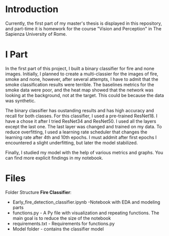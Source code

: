 # Introduction

Currently, the first part of my master's thesis is displayed in this repository, and part-time it is homework for the course "Vision and Perception" in 
The Sapienza University of Rome.

# I Part

In the first part of this project, I built a binary classifier for fire and none images. Initially, I planned to create a multi-classier for the images of fire, smoke and none, however, after several attempts, I have to admit that the smoke classification results were terrible. The baselines metrics for the smoke data were poor, and the heat map showed that the network was looking at the background, not at the target. This could be because the data was synthetic. 

The binary classifier has oustanding results and has high accuracy and recall for both classes. For this classifier, I used a pre-trained ResNet18. I have a chose it after I tried ResNet34 and ResNet50. I used all the layers except the last one. The last layer was changed and trained on my data. To reduce overfitting, I used a learning rate scheduler that changes the learning rate after 4th and 10th epochs. I must addmit after first epochs I encountered a slight underfitting, but later the model stabilized.

Finally, I studied my model with the help of various metrics and graphs. You can find more explicit findings in my notebook.

# Files

Folder Structure **Fire Classifier**:

* Early_fire_detection_classifier.ipynb -Notebook with EDA and modeling parts
* functions.py - A Py file with visualization and repeating functions. The main goal is to reduce the size of the notebook
* requirements.txt - Requirements for functions.py
* Model folder - contains the classifier model 

